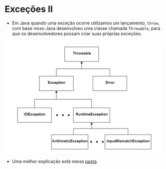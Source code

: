 # Exceções II

- Em Java quando uma exceção ocorre utilizamos um lançamento, `throw`, com base nisso Java desenvolveu uma classe chamada `Throwable`, para que os desenvolvedores possam criar suas próprias exceções.

![Estrutura de erros e exceções](./POO0.png)

- Uma melhor explicação está nessa [pasta](../May_7/).

